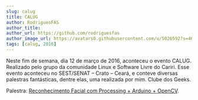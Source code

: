 ```yaml
---
slug: calug
title: CALUG
author: RodriguesFAS
author_title: 
author_url: https://github.com/rodriguesfas
author_image_url: https://avatars0.githubusercontent.com/u/5026592?s=460&u=6359726ff185605ce329a262acc9a5390c71e357&v=4
tags: [calug, 2016]
---
```


Neste fim de semana, dia 12 de março de 2016, aconteceu o evento CALUG. Realizado pelo grupo da comunidade Linux e Software Livre do Cariri. Esse evento aconteceu no SEST/SENAT – Crato – Ceará, e conteve diversas palestras fantásticas, dentre elas, uma realizada por mim. Clube dos Geeks.

Palestra: [Reconhecimento Facial com Processing + Arduino + OpenCV](https://docs.google.com/presentation/d/e/2PACX-1vRgmrEySSWPmbSTia65CZ4MXWF4D6HYUHvm2LYWavcoBGwaFeqbX30jGyz3Wp4xLRprEF22Z8Z8RMFR/pub?start=false&loop=false&delayms=3000&slide=id.p15).

